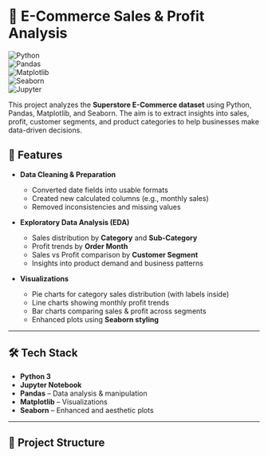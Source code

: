 # 🛒 E-Commerce Sales & Profit Analysis  

![Python](https://img.shields.io/badge/Python-3.8+-blue.svg)  
![Pandas](https://img.shields.io/badge/Library-Pandas-yellow.svg)  
![Matplotlib](https://img.shields.io/badge/Library-Matplotlib-green.svg)  
![Seaborn](https://img.shields.io/badge/Library-Seaborn-orange.svg)  
![Jupyter](https://img.shields.io/badge/Tool-Jupyter%20Notebook-red.svg)  

This project analyzes the **Superstore E-Commerce dataset** using Python, Pandas, Matplotlib, and Seaborn. The aim is to extract insights into sales, profit, customer segments, and product categories to help businesses make data-driven decisions.  

## 📌 Features  
- **Data Cleaning & Preparation**  
  - Converted date fields into usable formats  
  - Created new calculated columns (e.g., monthly sales)  
  - Removed inconsistencies and missing values  

- **Exploratory Data Analysis (EDA)**  
  - Sales distribution by **Category** and **Sub-Category**  
  - Profit trends by **Order Month**  
  - Sales vs Profit comparison by **Customer Segment**  
  - Insights into product demand and business patterns  

- **Visualizations**  
  - Pie charts for category sales distribution (with labels inside)  
  - Line charts showing monthly profit trends  
  - Bar charts comparing sales & profit across segments  
  - Enhanced plots using **Seaborn styling**  

---

## 🛠️ Tech Stack  
- **Python 3**  
- **Jupyter Notebook**  
- **Pandas** – Data analysis & manipulation  
- **Matplotlib** – Visualizations  
- **Seaborn** – Enhanced and aesthetic plots  

---

## 📂 Project Structure  
